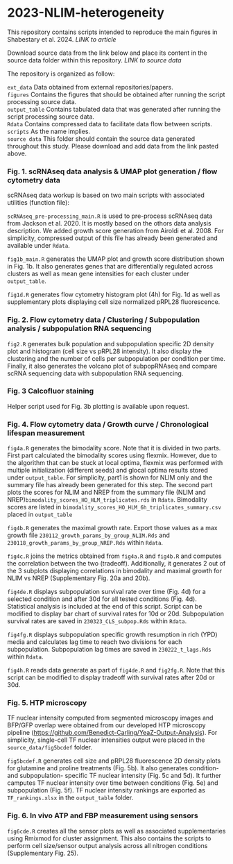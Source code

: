 # 2023-NLIM-heterogeneity

This repository contains scripts intended to reproduce the main figures in Shabestary et al. 2024. 
*LINK to article*

Download source data from the link below and place its content in the source data folder within this repository. 
*LINK to source data*

The repository is organized as follow:

`ext_data` Data obtained from external repositories/papers.  
`figures` Contains the figures that should be obtained after running the script processing source data.  
`output_table` Contains tabulated data that was generated after running the script processing source data.  
`Rdata` Contains compressed data to facilitate data flow between scripts.  
`scripts` As the name implies.  
`source data` This folder should contain the source data generated throughout this study. Please download and add data from the link pasted above.  

### Fig. 1. scRNAseq data analysis & UMAP plot generation / flow cytometry data ###

scRNAseq data workup is based on two main scripts with associated utilities (function file):

`scRNAseq_pre-processing_main.R` is used to pre-process scRNAseq data from Jackson et al. 2020. It is mostly based on the othors data analysis description. We added growth score generation from Airoldi et al. 2008. For simplicity, compressed output of this file has already been generated and available under `Rdata`.

`fig1b_main.R` generates the UMAP plot and growth score distribution shown in Fig. 1b. It also generates genes that are differentially regulated across clusters as well as mean gene intensities for each cluster under `output_table`.

`fig1d.R` generates flow cytometry histogram plot (4h) for Fig. 1d as well as supplementary plots displaying cell size normalized pRPL28 fluorescence.

### Fig. 2. Flow cytometry data / Clustering / Subpopulation analysis / subpopulation RNA sequencing ###

`fig2.R` generates bulk population and subpopulation specific 2D density plot and histogram (cell size vs pRPL28 intensity). It also display the clustering and the number of cells per subpopulation per condition per time. Finally, it also generates the volcano plot of subpopRNAseq and compare scRNA sequencing data with subpopulation RNA sequencing.

### Fig. 3 Calcofluor staining ###

Helper script used for Fig. 3b plotting is available upon request.

### Fig. 4. Flow cytometry data / Growth curve / Chronological lifespan measurement ###

`fig4a.R` generates the bimodality score. Note that it is divided in two parts. First part calculated the bimodality scores using flexmix. However, due to the algorithm that can be stuck at local optima, flexmix was performed with multiple initialization (different seeds) and glocal optima results stored under `output_table`. For simplicity, part1 is shown for NLIM only and the summary file has already been generated for this step. The second part plots the scores for NLIM and NREP from the summary file (NLIM and NREP)`bimodality_scores_HO_HLM_triplicates.rds` in `Rdata`. Bimodality scores are listed in `bimodality_scores_HO_HLM_6h_triplicates_summary.csv` placed in `output_table`

`fig4b.R` generates the maximal growth rate. Export those values as a max growth file `230112_growth_params_by_group_NLIM.Rds` and `230118_growth_params_by_group_NREP.Rds` within `Rdata`.

`fig4c.R` joins the metrics obtained from `fig4a.R` and `fig4b.R` and computes the correlation between the two (tradeoff). Additionally, it generates 2 out of the 3 subplots displaying correlations in bimodality and maximal growth for NLIM vs NREP (Supplementary Fig. 20a and 20b).

`fig4de.R` displays subpopulation survival rate over time (Fig. 4d) for a selected condition and after 30d for all tested conditions (Fig. 4d). Statistical analysis is included at the end of this script. Script can be modified to display bar chart of survival rates for 10d or 20d. Subpopulation survival rates are saved in `230323_CLS_subpop.Rds` within `Rdata`.

`fig4fg.R` displays subpopulation specific growth resumption in rich (YPD) media and calculates lag time to reach two divisions for each subpopulation. Subpopulation lag times are saved in `230222_t_lags.Rds` within `Rdata`.

`fig4h.R` reads data generate as part of `fig4de.R` and `fig2fg.R`. Note that this script can be modified to display tradeoff with survival rates after 20d or 30d.

### Fig. 5. HTP microscopy ###

TF nuclear intensity computed from segmented microscopy images and BFP/GFP overlap were obtained from our developed HTP microscopy pipeline (https://github.com/Benedict-Carling/YeaZ-Output-Analysis). For simplicity, single-cell TF nuclear intensities output were placed in the `source_data/fig5bcdef` folder.

`fig5bcdef.R` generates cell size and pRPL28 fluorescence 2D density plots for glutamine and proline treatments (Fig. 5b). It also generates condition- and subpopulation- specific TF nuclear intensity (Fig. 5c and 5d). It further camputes TF nuclear intensity over time between conditions (Fig. 5e) and subpopulation (Fig. 5f). TF nuclear intensity rankings are exported as `TF_rankings.xlsx` in the `output_table` folder. 

### Fig. 6. In vivo ATP and FBP measurement using sensors ###

`fig6cde.R` creates all the sensor plots as well as associated supplementaries using Rmixmod for cluster assignment. This also contains the scripts to perform cell size/sensor output analysis across all nitrogen conditions (Supplementary Fig. 25). 



